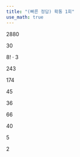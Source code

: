 ```yaml
---
title: "(빠른 정답) 확통 1회"
use_math: true
---
```


2880

30

$8!\cdot3$


243

174

45


36

66

40


5

2